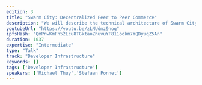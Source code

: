 ```yaml
---
edition: 3
title: "Swarm City: Decentralized Peer to Peer Commerce"
description: "We will describe the technical architecture of Swarm City. Specifically how we use Whisper to communicate and initiate the payment without having to send a public key."
youtubeUrl: "https://youtu.be/zLNUdmz9nog"
ipfsHash: "QmPnwKmFn52Lcu8TGktaoZhuvuYF811ookm7YQDyuqZ5An"
duration: 1037
expertise: "Intermediate"
type: "Talk"
track: "Developer Infrastructure"
keywords: []
tags: ['Developer Infrastructure']
speakers: ['Michael Thuy','Stefaan Ponnet']
---
```

